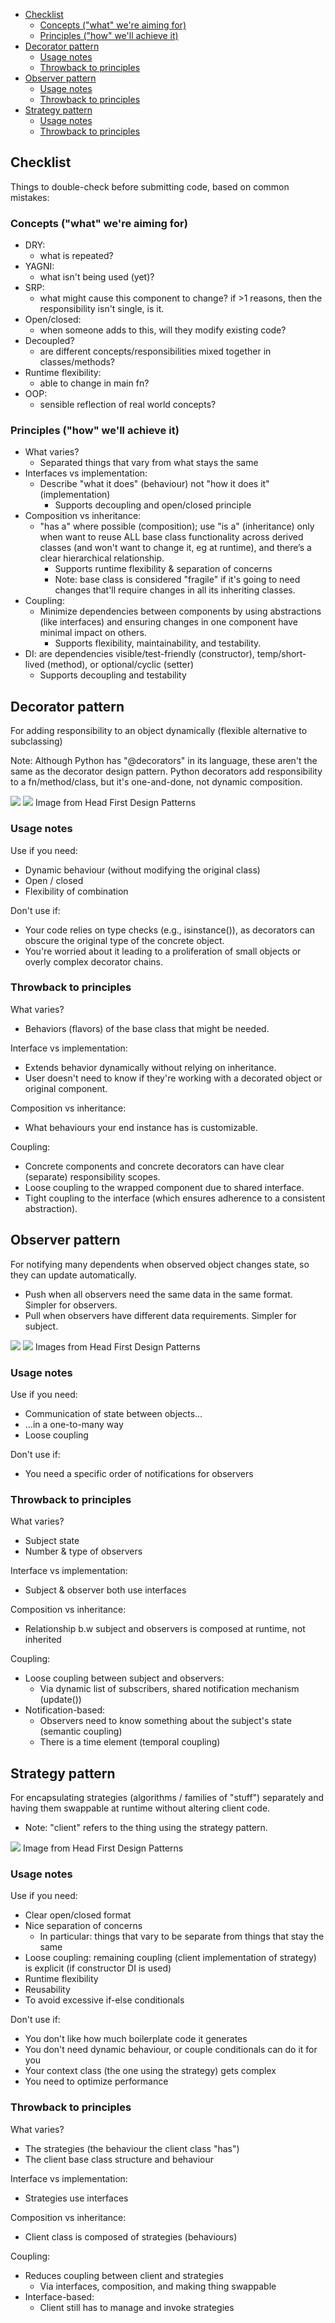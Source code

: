 <!-- TOC -->
  * [Checklist](#checklist)
    * [Concepts ("what" we're aiming for)](#concepts-what-were-aiming-for)
    * [Principles ("how" we'll achieve it)](#principles-how-well-achieve-it)
  * [Decorator pattern](#decorator-pattern)
    * [Usage notes](#usage-notes)
    * [Throwback to principles](#throwback-to-principles)
  * [Observer pattern](#observer-pattern)
    * [Usage notes](#usage-notes-1)
    * [Throwback to principles](#throwback-to-principles-1)
  * [Strategy pattern](#strategy-pattern)
    * [Usage notes](#usage-notes-2)
    * [Throwback to principles](#throwback-to-principles-2)
<!-- TOC -->

## Checklist
Things to double-check before submitting code, based on common mistakes:

### Concepts ("what" we're aiming for)
- DRY: 
  - what is repeated?
- YAGNI: 
  - what isn't being used (yet)?
- SRP: 
  - what might cause this component to change? if >1 reasons, then the responsibility isn't single, is it.
- Open/closed: 
  - when someone adds to this, will they modify existing code?
- Decoupled? 
  - are different concepts/responsibilities mixed together in classes/methods?
- Runtime flexibility: 
  - able to change in main fn?
- OOP: 
  - sensible reflection of real world concepts?

### Principles ("how" we'll achieve it)
- What varies?
  - Separated things that vary from what stays the same
- Interfaces vs implementation:
  - Describe "what it does" (behaviour) not "how it does it" (implementation)
    - Supports decoupling and open/closed principle
- Composition vs inheritance:
  - "has a" where possible (composition); use "is a" (inheritance) only when want to reuse ALL base class functionality across derived classes (and won't want to change it, eg at runtime), and there’s a clear hierarchical relationship.
    - Supports runtime flexibility & separation of concerns
    - Note: base class is considered "fragile" if it's going to need changes that'll require changes in all its inheriting classes.
- Coupling: 
  - Minimize dependencies between components by using abstractions (like interfaces) and ensuring changes in one component have minimal impact on others.
    - Supports flexibility, maintainability, and testability.
- DI: are dependencies visible/test-friendly (constructor), temp/short-lived (method), or optional/cyclic (setter)
  - Supports decoupling and testability


## Decorator pattern
For adding responsibility to an object dynamically (flexible alternative to subclassing)

Note: Although Python has "@decorators" in its language, these aren't the same as the decorator design pattern. 
Python decorators add responsibility to a fn/method/class, but it's one-and-done, not dynamic composition.

![](assets/decorator_pattern_general.JPG)
![](assets/decorator_pattern_specific.JPG)
Image from Head First Design Patterns

### Usage notes
Use if you need:
- Dynamic behaviour (without modifying the original class)
- Open / closed
- Flexibility of combination

Don't use if:
- Your code relies on type checks (e.g., isinstance()), as decorators can obscure the original type of the concrete object.
- You're worried about it leading to a proliferation of small objects or overly complex decorator chains.

### Throwback to principles
What varies?
- Behaviors (flavors) of the base class that might be needed.

Interface vs implementation:
- Extends behavior dynamically without relying on inheritance.
- User doesn't need to know if they're working with a decorated object or original component.

Composition vs inheritance:
- What behaviours your end instance has is customizable.

Coupling:
- Concrete components and concrete decorators can have clear (separate) responsibility scopes.
- Loose coupling to the wrapped component due to shared interface.
- Tight coupling to the interface (which ensures adherence to a consistent abstraction).


## Observer pattern
For notifying many dependents when observed object changes state, so they can update automatically.
- Push when all observers need the same data in the same format. Simpler for observers.
- Pull when observers have different data requirements. Simpler for subject.

![](assets/observer_pattern_general.JPG)
![](assets/observer_pattern_specific.JPG)
Images from Head First Design Patterns

### Usage notes
Use if you need:
- Communication of state between objects...
- ...in a one-to-many way
- Loose coupling

Don't use if:
- You need a specific order of notifications for observers

### Throwback to principles
What varies?
- Subject state
- Number & type of observers

Interface vs implementation:
- Subject & observer both use interfaces

Composition vs inheritance:
- Relationship b.w subject and observers is composed at runtime, not inherited

Coupling:
- Loose coupling between subject and observers:
  - Via dynamic list of subscribers, shared notification mechanism (update())
- Notification-based:
  - Observers need to know something about the subject's state (semantic coupling)
  - There is a time element (temporal coupling)

    
## Strategy pattern
For encapsulating strategies (algorithms / families of "stuff") separately and having them swappable at runtime without altering client code.
- Note: "client" refers to the thing using the strategy pattern.

![](assets/strategy_pattern.JPG)
Image from Head First Design Patterns

### Usage notes
Use if you need:
- Clear open/closed format
- Nice separation of concerns
  - In particular: things that vary to be separate from things that stay the same
- Loose coupling: remaining coupling (client implementation of strategy) is explicit (if constructor DI is used)
- Runtime flexibility
- Reusability
- To avoid excessive if-else conditionals

Don't use if:
- You don't like how much boilerplate code it generates
- You don't need dynamic behaviour, or couple conditionals can do it for you
- Your context class (the one using the strategy) gets complex
- You need to optimize performance

### Throwback to principles
What varies?
- The strategies (the behaviour the client class "has")
- The client base class structure and behaviour

Interface vs implementation:
- Strategies use interfaces

Composition vs inheritance:
- Client class is composed of strategies (behaviours)

Coupling:
- Reduces coupling between client and strategies 
  - Via interfaces, composition, and making thing swappable
- Interface-based:
  - Client still has to manage and invoke strategies